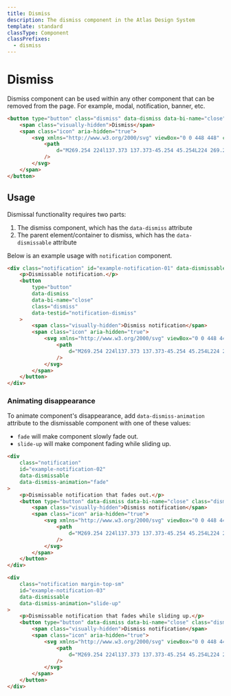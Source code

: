 ```yaml
---
title: Dismiss
description: The dismiss component in the Atlas Design System
template: standard
classType: Component
classPrefixes:
  - dismiss
---
```


# Dismiss

Dismiss component can be used within any other component that can be removed from the page. For example, modal, notification, banner, etc.

```html
<button type="button" class="dismiss" data-dismiss data-bi-name="close">
	<span class="visually-hidden">Dismiss</span>
	<span class="icon" aria-hidden="true">
		<svg xmlns="http://www.w3.org/2000/svg" viewBox="0 0 448 448" class="fill-current-color">
			<path
				d="M269.254 224l137.373 137.373-45.254 45.254L224 269.254 86.627 406.627l-45.255-45.254L178.746 224 41.373 86.627l45.255-45.255L224 178.746 361.373 41.373l45.254 45.255L269.254 224z"
			/>
		</svg>
	</span>
</button>
```

## Usage

Dismissal functionality requires two parts:

1. The dismiss component, which has the `data-dismiss` attribute
2. The parent element/container to dismiss, which has the `data-dismissable` attribute

Below is an example usage with `notification` component.

```html
<div class="notification" id="example-notification-01" data-dismissable data-testid="notification">
	<p>Dismissable notification.</p>
	<button
		type="button"
		data-dismiss
		data-bi-name="close"
		class="dismiss"
		data-testid="notification-dismiss"
	>
		<span class="visually-hidden">Dismiss notification</span>
		<span class="icon" aria-hidden="true">
			<svg xmlns="http://www.w3.org/2000/svg" viewBox="0 0 448 448" class="fill-current-color">
				<path
					d="M269.254 224l137.373 137.373-45.254 45.254L224 269.254 86.627 406.627l-45.255-45.254L178.746 224 41.373 86.627l45.255-45.255L224 178.746 361.373 41.373l45.254 45.255L269.254 224z"
				/>
			</svg>
		</span>
	</button>
</div>
```

### Animating disappearance

To animate component's disappearance, add `data-dismiss-animation` attribute to the dismissable component with one of these values:

- `fade` will make component slowly fade out.
- `slide-up` will make component fading while sliding up.

```html
<div
	class="notification"
	id="example-notification-02"
	data-dismissable
	data-dismiss-animation="fade"
>
	<p>Dismissable notification that fades out.</p>
	<button type="button" data-dismiss data-bi-name="close" class="dismiss">
		<span class="visually-hidden">Dismiss notification</span>
		<span class="icon" aria-hidden="true">
			<svg xmlns="http://www.w3.org/2000/svg" viewBox="0 0 448 448" class="fill-current-color">
				<path
					d="M269.254 224l137.373 137.373-45.254 45.254L224 269.254 86.627 406.627l-45.255-45.254L178.746 224 41.373 86.627l45.255-45.255L224 178.746 361.373 41.373l45.254 45.255L269.254 224z"
				/>
			</svg>
		</span>
	</button>
</div>

<div
	class="notification margin-top-sm"
	id="example-notification-03"
	data-dismissable
	data-dismiss-animation="slide-up"
>
	<p>Dismissable notification that fades while sliding up.</p>
	<button type="button" data-dismiss data-bi-name="close" class="dismiss">
		<span class="visually-hidden">Dismiss notification</span>
		<span class="icon" aria-hidden="true">
			<svg xmlns="http://www.w3.org/2000/svg" viewBox="0 0 448 448" class="fill-current-color">
				<path
					d="M269.254 224l137.373 137.373-45.254 45.254L224 269.254 86.627 406.627l-45.255-45.254L178.746 224 41.373 86.627l45.255-45.255L224 178.746 361.373 41.373l45.254 45.255L269.254 224z"
				/>
			</svg>
		</span>
	</button>
</div>
```
